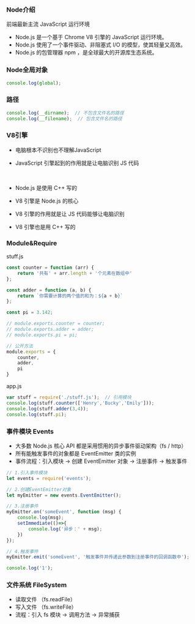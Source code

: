 ### Node介绍

前端最新主流 JavaScript 运行环境

- Node.js 是一个基于 Chrome V8 引擎的 JavaScript 运行环境。
- Node.js 使用了一个事件驱动、非阻塞式 I/O 的模型，使其轻量又高效。
- Node.js 的包管理器 npm ，是全球最大的开源库生态系统。



### Node全局对象

```js
console.log(global);
```



### 路径

```js
console.log(__dirname);  // 不包含文件名的路径
console.log(__filename);  // 包含文件名的路径
```



### V8引擎

- 电脑根本不识别也不理解JavaScript

- JavaScript 引擎起到的作用就是让电脑识别 JS 代码

  ​

- Node.js 是使用 C++ 写的

- V8 引擎是 Node.js 的核心

- V8 引擎的作用就是让 JS 代码能够让电脑识别

- V8 引擎也是用 C++ 写的



### Module&Require

stuff.js

```js
const counter = function (arr) {
    return '共有' + arr.length + '个元素在数组中'
};

const adder = function (a, b) {
    return `你需要计算的两个值的和为：${a + b}`
};

const pi = 3.142;

// module.exports.counter = counter;
// module.exports.adder = adder;
// module.exports.pi = pi;

// 公开方法
module.exports = {
    counter,
    adder,
    pi
}
```

app.js

```js
var stuff = require('./stuff.js');  // 引用模块
console.log(stuff.counter(['Henry','Bucky','Emily']));
console.log(stuff.adder(3,4));
console.log(stuff.pi);
```



### 事件模块 Events

- 大多数 Node.js 核心 API 都是采用惯用的异步事件驱动架构（fs / http）
- 所有能触发事件的对象都是 EventEmitter 类的实例
- 事件流程：引入模块 → 创建 EventEmitter 对象 → 注册事件 → 触发事件

```js
// 1.引入事件模块
let events = require('events');

// 2.创建EventEmitter对象
let myEmitter = new events.EventEmitter();

// 3.注册事件
myEmitter.on('someEvent', function (msg) {
    console.log(msg);
    setImmediate(()=>{
        console.log('异步：' + msg);
    })
});

// 4.触发事件
myEmitter.emit('someEvent', '触发事件并传递此参数到注册事件的回调函数中');

console.log('1');
```



### 文件系统  FileSystem

- 读取文件 （fs.readFile）
- 写入文件 （fs.writeFile）
- 流程：引入 fs 模块 → 调用方法 → 异常捕获



























